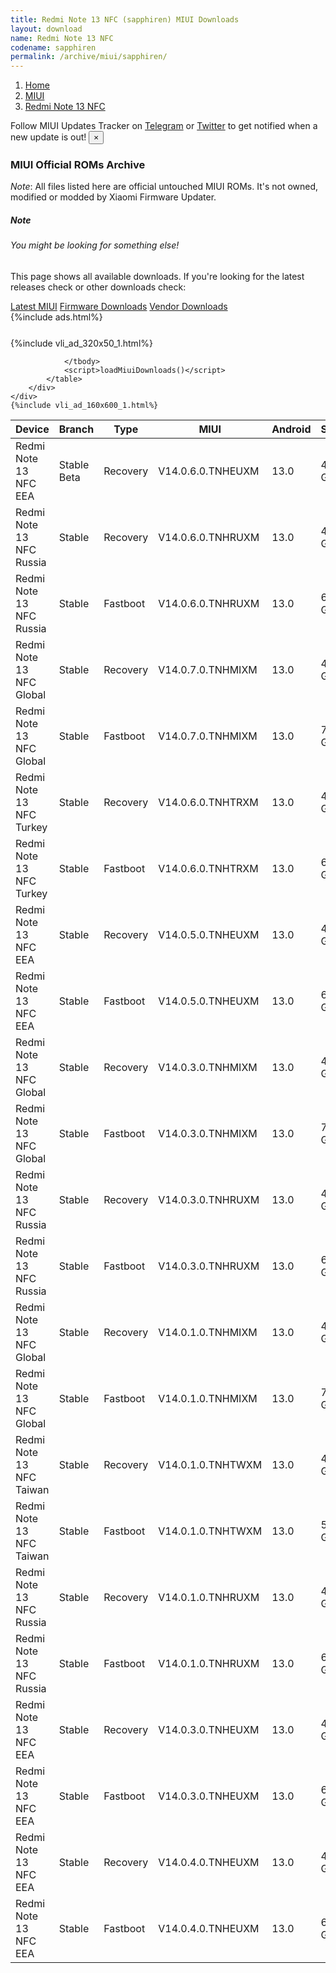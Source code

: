 ```yaml
---
title: Redmi Note 13 NFC (sapphiren) MIUI Downloads
layout: download
name: Redmi Note 13 NFC
codename: sapphiren
permalink: /archive/miui/sapphiren/
---
```

<nav aria-label="breadcrumb">
    <ol class="breadcrumb">
        <li class="breadcrumb-item"><a href="/">Home</a></li>
        <li class="breadcrumb-item"><a href="/miui/">MIUI</a></li>
        <li class="breadcrumb-item active" aria-current="page"><a href="/miui/sapphiren/">Redmi Note 13 NFC</a></li>
    </ol>
</nav>
<div class="alert alert-primary alert-dismissible fade show" role="alert">
    Follow MIUI Updates Tracker on <a href="https://t.me/MIUIUpdatesTracker" class="alert-link">Telegram</a>
     or <a href="https://twitter.com/MiFwUpdater" class="alert-link">Twitter</a> to get notified when a new update is out!
    <button type="button" class="close" data-dismiss="alert" aria-label="Close">
        <span aria-hidden="true">&times;</span>
    </button>
</div>

### MIUI Official ROMs Archive
*Note*: All files listed here are official untouched MIUI ROMs. It's not owned, modified or modded by Xiaomi Firmware Updater.
<div class="card">
  <div class="card-body">
    <h5 class="card-title">Note</h5>
    <h6 class="card-subtitle mb-2 text-muted">You might be looking for something else!</h6>
    <p class="card-text">This page shows all available downloads.
     If you're looking for the latest releases check or other downloads check:</p>
    <a href="/miui/sapphiren/" class="card-link">Latest MIUI</a>
    <a href="/firmware/sapphiren/" class="card-link">Firmware Downloads</a>
    <a href="/vendor/sapphiren/" class="card-link">Vendor Downloads</a>
  </div>
</div>
{%include ads.html%}
<div class="row justify-content-center">
    <div class="col-10">
        <div class="table-responsive-md" style="margin-top: 25px;">
            {%include vli_ad_320x50_1.html%}
            <table id="miui" class="display dt-responsive nowrap compact table table-striped table-hover table-sm">
                <thead class="thead-dark">
                    <tr>
                        <th data-ref="device">Device</th>
                        <th data-ref="branch">Branch</th>
                        <th data-ref="type">Type</th>
                        <th data-ref="miui">MIUI</th>
                        <th data-ref="android">Android</th>
                        <th data-ref="size">Size</th>
                        <th data-ref="size">Date</th>
                        <th data-ref="link">Link</th>
                    </tr>
                </thead>
                <tbody>
                <tr><td>Redmi Note 13 NFC EEA</td><td>Stable Beta</td><td>Recovery</td><td>V14.0.6.0.TNHEUXM</td><td>13.0</td><td>4.6 GB</td><td>2024-03-01</td><td><a href="/miui/sapphiren/stable beta/V14.0.6.0.TNHEUXM/">Download</a></td></tr>
<tr><td>Redmi Note 13 NFC Russia</td><td>Stable</td><td>Recovery</td><td>V14.0.6.0.TNHRUXM</td><td>13.0</td><td>4.4 GB</td><td>2024-02-27</td><td><a href="/miui/sapphiren/stable/V14.0.6.0.TNHRUXM/">Download</a></td></tr>
<tr><td>Redmi Note 13 NFC Russia</td><td>Stable</td><td>Fastboot</td><td>V14.0.6.0.TNHRUXM</td><td>13.0</td><td>6.9 GB</td><td>2024-02-22</td><td><a href="/miui/sapphiren/stable/V14.0.6.0.TNHRUXM/">Download</a></td></tr>
<tr><td>Redmi Note 13 NFC Global</td><td>Stable</td><td>Recovery</td><td>V14.0.7.0.TNHMIXM</td><td>13.0</td><td>4.5 GB</td><td>2024-02-18</td><td><a href="/miui/sapphiren/stable/V14.0.7.0.TNHMIXM/">Download</a></td></tr>
<tr><td>Redmi Note 13 NFC Global</td><td>Stable</td><td>Fastboot</td><td>V14.0.7.0.TNHMIXM</td><td>13.0</td><td>7.1 GB</td><td>2024-02-07</td><td><a href="/miui/sapphiren/stable/V14.0.7.0.TNHMIXM/">Download</a></td></tr>
<tr><td>Redmi Note 13 NFC Turkey</td><td>Stable</td><td>Recovery</td><td>V14.0.6.0.TNHTRXM</td><td>13.0</td><td>4.4 GB</td><td>2024-02-14</td><td><a href="/miui/sapphiren/stable/V14.0.6.0.TNHTRXM/">Download</a></td></tr>
<tr><td>Redmi Note 13 NFC Turkey</td><td>Stable</td><td>Fastboot</td><td>V14.0.6.0.TNHTRXM</td><td>13.0</td><td>6.0 GB</td><td>2024-02-09</td><td><a href="/miui/sapphiren/stable/V14.0.6.0.TNHTRXM/">Download</a></td></tr>
<tr><td>Redmi Note 13 NFC EEA</td><td>Stable</td><td>Recovery</td><td>V14.0.5.0.TNHEUXM</td><td>13.0</td><td>4.5 GB</td><td>2024-01-30</td><td><a href="/miui/sapphiren/stable/V14.0.5.0.TNHEUXM/">Download</a></td></tr>
<tr><td>Redmi Note 13 NFC EEA</td><td>Stable</td><td>Fastboot</td><td>V14.0.5.0.TNHEUXM</td><td>13.0</td><td>6.8 GB</td><td>2024-01-20</td><td><a href="/miui/sapphiren/stable/V14.0.5.0.TNHEUXM/">Download</a></td></tr>
<tr><td>Redmi Note 13 NFC Global</td><td>Stable</td><td>Recovery</td><td>V14.0.3.0.TNHMIXM</td><td>13.0</td><td>4.5 GB</td><td>2024-01-29</td><td><a href="/miui/sapphiren/stable/V14.0.3.0.TNHMIXM/">Download</a></td></tr>
<tr><td>Redmi Note 13 NFC Global</td><td>Stable</td><td>Fastboot</td><td>V14.0.3.0.TNHMIXM</td><td>13.0</td><td>7.1 GB</td><td>2024-01-19</td><td><a href="/miui/sapphiren/stable/V14.0.3.0.TNHMIXM/">Download</a></td></tr>
<tr><td>Redmi Note 13 NFC Russia</td><td>Stable</td><td>Recovery</td><td>V14.0.3.0.TNHRUXM</td><td>13.0</td><td>4.4 GB</td><td>2024-01-29</td><td><a href="/miui/sapphiren/stable/V14.0.3.0.TNHRUXM/">Download</a></td></tr>
<tr><td>Redmi Note 13 NFC Russia</td><td>Stable</td><td>Fastboot</td><td>V14.0.3.0.TNHRUXM</td><td>13.0</td><td>6.8 GB</td><td>2024-01-22</td><td><a href="/miui/sapphiren/stable/V14.0.3.0.TNHRUXM/">Download</a></td></tr>
<tr><td>Redmi Note 13 NFC Global</td><td>Stable</td><td>Recovery</td><td>V14.0.1.0.TNHMIXM</td><td>13.0</td><td>4.4 GB</td><td>2024-01-23</td><td><a href="/miui/sapphiren/stable/V14.0.1.0.TNHMIXM/">Download</a></td></tr>
<tr><td>Redmi Note 13 NFC Global</td><td>Stable</td><td>Fastboot</td><td>V14.0.1.0.TNHMIXM</td><td>13.0</td><td>7.1 GB</td><td>2023-12-15</td><td><a href="/miui/sapphiren/stable/V14.0.1.0.TNHMIXM/">Download</a></td></tr>
<tr><td>Redmi Note 13 NFC Taiwan</td><td>Stable</td><td>Recovery</td><td>V14.0.1.0.TNHTWXM</td><td>13.0</td><td>4.3 GB</td><td>2024-01-23</td><td><a href="/miui/sapphiren/stable/V14.0.1.0.TNHTWXM/">Download</a></td></tr>
<tr><td>Redmi Note 13 NFC Taiwan</td><td>Stable</td><td>Fastboot</td><td>V14.0.1.0.TNHTWXM</td><td>13.0</td><td>5.9 GB</td><td>2023-12-15</td><td><a href="/miui/sapphiren/stable/V14.0.1.0.TNHTWXM/">Download</a></td></tr>
<tr><td>Redmi Note 13 NFC Russia</td><td>Stable</td><td>Recovery</td><td>V14.0.1.0.TNHRUXM</td><td>13.0</td><td>4.3 GB</td><td>2024-01-22</td><td><a href="/miui/sapphiren/stable/V14.0.1.0.TNHRUXM/">Download</a></td></tr>
<tr><td>Redmi Note 13 NFC Russia</td><td>Stable</td><td>Fastboot</td><td>V14.0.1.0.TNHRUXM</td><td>13.0</td><td>6.7 GB</td><td>2023-11-24</td><td><a href="/miui/sapphiren/stable/V14.0.1.0.TNHRUXM/">Download</a></td></tr>
<tr><td>Redmi Note 13 NFC EEA</td><td>Stable</td><td>Recovery</td><td>V14.0.3.0.TNHEUXM</td><td>13.0</td><td>4.5 GB</td><td>2024-01-18</td><td><a href="/miui/sapphiren/stable/V14.0.3.0.TNHEUXM/">Download</a></td></tr>
<tr><td>Redmi Note 13 NFC EEA</td><td>Stable</td><td>Fastboot</td><td>V14.0.3.0.TNHEUXM</td><td>13.0</td><td>6.8 GB</td><td>2023-12-06</td><td><a href="/miui/sapphiren/stable/V14.0.3.0.TNHEUXM/">Download</a></td></tr>
<tr><td>Redmi Note 13 NFC EEA</td><td>Stable</td><td>Recovery</td><td>V14.0.4.0.TNHEUXM</td><td>13.0</td><td>4.5 GB</td><td>2024-01-18</td><td><a href="/miui/sapphiren/stable/V14.0.4.0.TNHEUXM/">Download</a></td></tr>
<tr><td>Redmi Note 13 NFC EEA</td><td>Stable</td><td>Fastboot</td><td>V14.0.4.0.TNHEUXM</td><td>13.0</td><td>6.8 GB</td><td>2024-01-09</td><td><a href="/miui/sapphiren/stable/V14.0.4.0.TNHEUXM/">Download</a></td></tr>

                </tbody>
                <script>loadMiuiDownloads()</script>
            </table>
        </div>
    </div>
    {%include vli_ad_160x600_1.html%}
</div>
